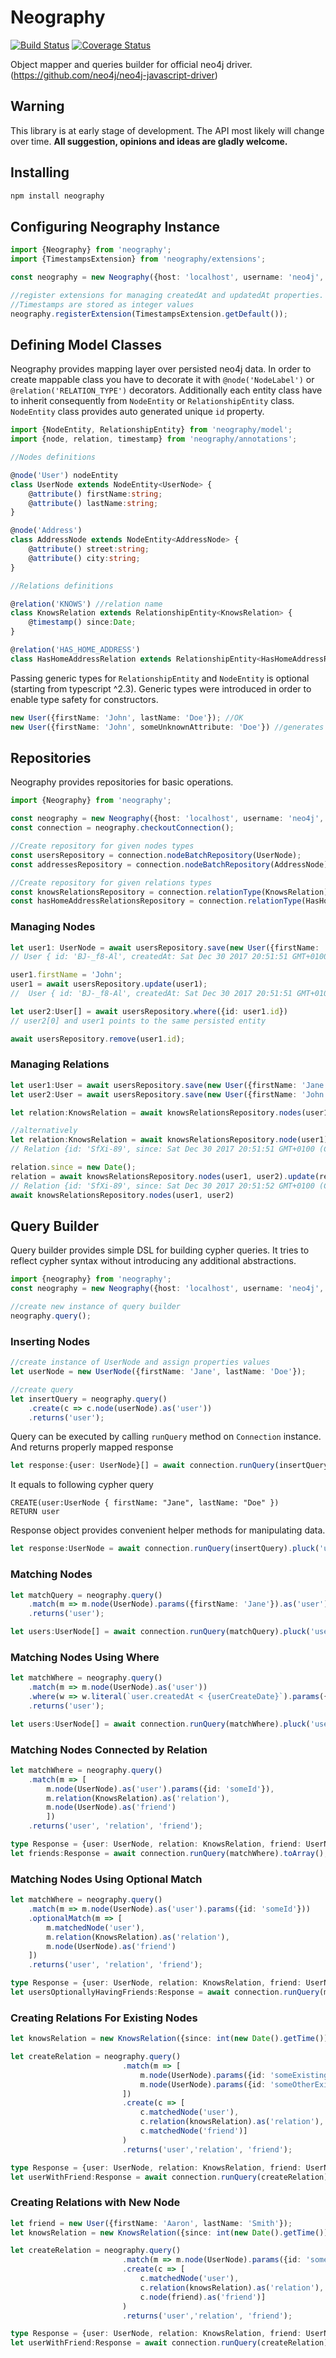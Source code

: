 # Neography

[![Build Status](https://travis-ci.org/robak86/neography.svg?branch=master)](https://travis-ci.org/robak86/neography)
[![Coverage Status](https://coveralls.io/repos/github/robak86/neography/badge.svg?branch=master&service=github)](https://coveralls.io/github/robak86/neography?branch=simplify_types)

Object mapper and queries builder for official neo4j driver. (https://github.com/neo4j/neo4j-javascript-driver)

## Warning 
This library is at early stage of development. The API most likely will change over time.
**All suggestion, opinions and ideas are gladly welcome.**


## Installing

```bash
npm install neography
```


## Configuring Neography Instance
```typescript
import {Neography} from 'neography';
import {TimestampsExtension} from 'neography/extensions';

const neography = new Neography({host: 'localhost', username: 'neo4j', password: 'password'});

//register extensions for managing createdAt and updatedAt properties. 
//Timestamps are stored as integer values
neography.registerExtension(TimestampsExtension.getDefault()); 

```

## Defining Model Classes

Neography provides mapping layer over persisted neo4j data. In order to create mappable class 
you have to decorate it with ```@node('NodeLabel')``` or ```@relation('RELATION_TYPE')``` decorators. Additionally each 
entity class have to inherit consequently from ```NodeEntity``` or ```RelationshipEntity``` class. ```NodeEntity``` class
provides auto generated unique ```id``` property.

 
```typescript
import {NodeEntity, RelationshipEntity} from 'neography/model';
import {node, relation, timestamp} from 'neography/annotations';

//Nodes definitions

@node('User') nodeEntity
class UserNode extends NodeEntity<UserNode> { 
    @attribute() firstName:string;
    @attribute() lastName:string;
}

@node('Address')
class AddressNode extends NodeEntity<AddressNode> {
    @attribute() street:string;
    @attribute() city:string;
}

//Relations definitions

@relation('KNOWS') //relation name
class KnowsRelation extends RelationshipEntity<KnowsRelation> {
    @timestamp() since:Date;
}

@relation('HAS_HOME_ADDRESS')
class HasHomeAddressRelation extends RelationshipEntity<HasHomeAddressRelation>{}

```

Passing generic types for ```RelationshipEntity``` and ```NodeEntity``` is optional (starting from typescript ^2.3).
Generic types were introduced in order to enable type safety for constructors.

```typescript
new User({firstName: 'John', lastName: 'Doe'}); //OK
new User({firstName: 'John', someUnknownAttribute: 'Doe'}) //generates compile time error

```

## Repositories

Neography provides repositories for basic operations.

```typescript
import {Neography} from 'neography';

const neography = new Neography({host: 'localhost', username: 'neo4j', password: 'password'});
const connection = neography.checkoutConnection();

//Create repository for given nodes types
const usersRepository = connection.nodeBatchRepository(UserNode);
const addressesRepository = connection.nodeBatchRepository(AddressNode);

//Create repository for given relations types
const knowsRelationsRepository = connection.relationType(KnowsRelation);
const hasHomeAddressRelationsRepository = connection.relationType(HasHomeAddressRelation);
```

### Managing Nodes 

```typescript
let user1: UserNode = await usersRepository.save(new User({firstName: 'Jane', lastName: 'Doe'}));
// User { id: 'BJ-_f8-Al', createdAt: Sat Dec 30 2017 20:51:51 GMT+0100 (CET), updatedAt: ..., firstName: 'Jane', lastName: 'Doe'}

user1.firstName = 'John';
user1 = await usersRepository.update(user1);
//  User { id: 'BJ-_f8-Al', createdAt: Sat Dec 30 2017 20:51:51 GMT+0100 (CET), updatedAt: ..., firstName: 'John', lastName: 'Doe'}

let user2:User[] = await usersRepository.where({id: user1.id})
// user2[0] and user1 points to the same persisted entity

await usersRepository.remove(user1.id);
```

### Managing Relations

```typescript
let user1:User = await usersRepository.save(new User({firstName: 'Jane', lastName: 'Doe'}));
let user2:User = await usersRepository.save(new User({firstName: 'John', lastName: 'Smith'}));

let relation:KnowsRelation = await knowsRelationsRepository.nodes(user1, user2).connectWith(new KnowsRelation({since: new Date()}));

//alternatively
let relation:KnowsRelation = await knowsRelationsRepository.node(user1).connectTo(user2, new KnowsRelation({since: new Date()}));
// Relation {id: 'SfXi-89', since: Sat Dec 30 2017 20:51:51 GMT+0100 (CET)}

relation.since = new Date();
relation = await knowsRelationsRepository.nodes(user1, user2).update(relation);
// Relation {id: 'SfXi-89', since: Sat Dec 30 2017 20:51:52 GMT+0100 (CET)}
await knowsRelationsRepository.nodes(user1, user2)
```

## Query Builder
Query builder provides simple DSL for building cypher queries.
It tries to reflect cypher syntax without introducing any additional abstractions.  


```typescript 
import {neography} from 'neography';
const neography = new Neography({host: 'localhost', username: 'neo4j', password: 'password'});

//create new instance of query builder
neography.query();
```

### Inserting Nodes
```typescript
//create instance of UserNode and assign properties values
let userNode = new UserNode({firstName: 'Jane', lastName: 'Doe'});

//create query
let insertQuery = neography.query()
    .create(c => c.node(userNode).as('user'))
    .returns('user');
```

Query can be executed by calling ```runQuery``` method on ```Connection``` instance. And returns properly mapped response

```typescript
let response:{user: UserNode}[] = await connection.runQuery(insertQuery).toArray();
```
It equals to following cypher query
```cypher
CREATE(user:UserNode { firstName: "Jane", lastName: "Doe" })
RETURN user
```

Response object provides convenient helper methods for manipulating data. 

```typescript
let response:UserNode = await connection.runQuery(insertQuery).pluck('user').first();
```

### Matching Nodes

```typescript
let matchQuery = neography.query()
    .match(m => m.node(UserNode).params({firstName: 'Jane'}).as('user'))
    .returns('user');

let users:UserNode[] = await connection.runQuery(matchQuery).pluck('user').toArray();
```

### Matching Nodes Using Where

```typescript
let matchWhere = neography.query()
    .match(m => m.node(UserNode).as('user'))
    .where(w => w.literal(`user.createdAt < {userCreateDate}`).params({userCreateDate: int(new Date('2016-12-31').getTime())}))
    .returns('user');

let users:UserNode[] = await connection.runQuery(matchWhere).pluck('user').toArray();
```

### Matching Nodes Connected by Relation

```typescript
let matchWhere = neography.query()
    .match(m => [
        m.node(UserNode).as('user').params({id: 'someId'}),
        m.relation(KnowsRelation).as('relation'),
        m.node(UserNode).as('friend')
        ])
    .returns('user', 'relation', 'friend');

type Response = {user: UserNode, relation: KnowsRelation, friend: UserNode};
let friends:Response = await connection.runQuery(matchWhere).toArray();
```

### Matching Nodes Using Optional Match

```typescript
let matchWhere = neography.query()
    .match(m => m.node(UserNode).as('user').params({id: 'someId'}))
    .optionalMatch(m => [
        m.matchedNode('user'),
        m.relation(KnowsRelation).as('relation'),
        m.node(UserNode).as('friend')
    ])
    .returns('user', 'relation', 'friend');

type Response = {user: UserNode, relation: KnowsRelation, friend: UserNode};
let usersOptionallyHavingFriends:Response = await connection.runQuery(matchWhere).toArray();
```

### Creating Relations For Existing Nodes

```typescript
let knowsRelation = new KnowsRelation({since: int(new Date().getTime())})

let createRelation = neography.query()
                         .match(m => [
                             m.node(UserNode).params({id: 'someExistingId'}).as('user'),
                             m.node(UserNode).params({id: 'someOtherExistingId'}).as('friend')
                         ])
                         .create(c => [
                             c.matchedNode('user'),
                             c.relation(knowsRelation).as('relation'),
                             c.matchedNode('friend')]
                         )
                         .returns('user','relation', 'friend');

type Response = {user: UserNode, relation: KnowsRelation, friend: UserNode};
let userWithFriend:Response = await connection.runQuery(createRelation).toArray();
```

### Creating Relations with New Node

```typescript
let friend = new User({firstName: 'Aaron', lastName: 'Smith'});
let knowsRelation = new KnowsRelation({since: int(new Date().getTime())})

let createRelation = neography.query()
                         .match(m => m.node(UserNode).params({id: 'someExistingId'}).as('user'))
                         .create(c => [
                             c.matchedNode('user'),
                             c.relation(knowsRelation).as('relation'),
                             c.node(friend).as('friend')]
                         )
                         .returns('user','relation', 'friend');

type Response = {user: UserNode, relation: KnowsRelation, friend: UserNode};
let userWithFriend:Response = await connection.runQuery(createRelation).toArray();
```